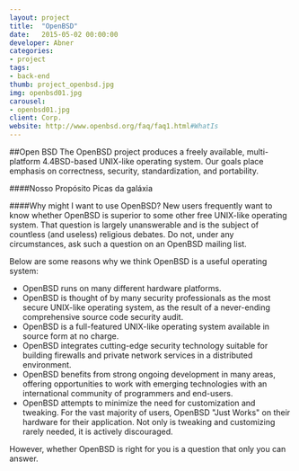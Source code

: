 ```yaml
---
layout: project
title:  "OpenBSD"
date:   2015-05-02 00:00:00
developer: Abner 
categories:
- project
tags:
- back-end
thumb: project_openbsd.jpg
img: openbsd01.jpg
carousel:
- openbsd01.jpg
client: Corp.
website: http://www.openbsd.org/faq/faq1.html#WhatIs
---
```

##Open BSD
The OpenBSD project produces a freely available, multi-platform 4.4BSD-based UNIX-like operating system. Our goals place emphasis on correctness, security, standardization, and portability.

####Nosso Propósito
Picas da galáxia

####Why might I want to use OpenBSD?
New users frequently want to know whether OpenBSD is superior to some other free UNIX-like operating system. That question is largely unanswerable and is the subject of countless (and useless) religious debates. Do not, under any circumstances, ask such a question on an OpenBSD mailing list.

Below are some reasons why we think OpenBSD is a useful operating system:

- OpenBSD runs on many different hardware platforms.
- OpenBSD is thought of by many security professionals as the most secure UNIX-like operating system, as the result of a never-ending comprehensive source code security audit.
- OpenBSD is a full-featured UNIX-like operating system available in source form at no charge.
- OpenBSD integrates cutting-edge security technology suitable for building firewalls and private network services in a distributed environment.
- OpenBSD benefits from strong ongoing development in many areas, offering opportunities to work with emerging technologies with an international community of programmers and end-users.
- OpenBSD attempts to minimize the need for customization and tweaking. For the vast majority of users, OpenBSD "Just Works" on their hardware for their application. Not only is tweaking and customizing rarely needed, it is actively discouraged.

However, whether OpenBSD is right for you is a question that only you can answer.

